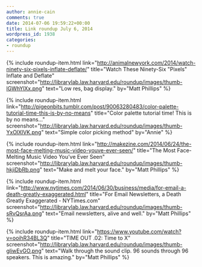 ```yaml
---
author: annie-cain
comments: true
date: 2014-07-06 19:59:22+00:00
title: Link roundup July 6, 2014
wordpress_id: 1938
categories:
- roundup
---
```


{% include roundup-item.html
  link="http://animalnewyork.com/2014/watch-ninety-six-pixels-inflate-deflate/"
  title="Watch These Ninety-Six \"Pixels\" Inflate and Deflate"
  screenshot="http://librarylab.law.harvard.edu/roundup/images/thumb-lGWhYlXx.png"
  text="Low res, bag display."
  by="Matt Phillips"
%}

{% include roundup-item.html
  link="http://pigeonbits.tumblr.com/post/90063280483/color-palette-tutorial-time-this-is-by-no-means"
  title="Color palette tutorial time! This is by no means..."
  screenshot="http://librarylab.law.harvard.edu/roundup/images/thumb-YxOlXlVK.png"
  text="Simple color picking method"
  by="Annie"
%}

{% include roundup-item.html
  link="http://makezine.com/2014/06/24/the-most-face-melting-music-video-youve-ever-seen/"
  title="The Most Face-Melting Music Video You’ve Ever Seen"
  screenshot="http://librarylab.law.harvard.edu/roundup/images/thumb-hkjiDbRb.png"
  text="Make and melt your face."
  by="Matt Phillips"
%}

{% include roundup-item.html
  link="http://www.nytimes.com/2014/06/30/business/media/for-email-a-death-greatly-exaggerated.html"
  title="For Email Newsletters, a Death Greatly Exaggerated - NYTimes.com"
  screenshot="http://librarylab.law.harvard.edu/roundup/images/thumb-sRvQsrAa.png"
  text="Email newsletters, alive and well."
  by="Matt Phillips"
%}

{% include roundup-item.html
  link="https://www.youtube.com/watch?v=ooihR34BL3Q"
  title="TIME OUT .02: Time to X"
  screenshot="http://librarylab.law.harvard.edu/roundup/images/thumb-gliwEvGO.png"
  text="Walk through the sound clip. 96 sounds through 96 speakers. This is amazing."
  by="Matt Phillips"
%}
